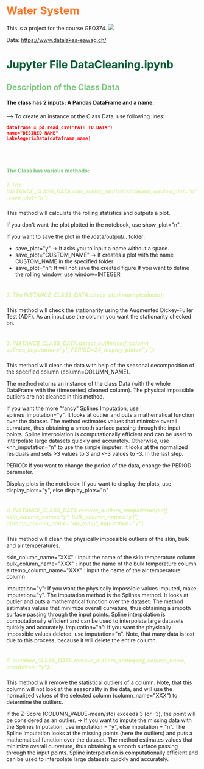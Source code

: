 # <span style=color:#FA7528> Water System <span>

This is a project for the course GEO374.
<img src=”![BILD](data/output_png/rolling_mean_title.png)”><br>

Data: https://www.datalakes-eawag.ch/


# <span style=color:#005a32> Jupyter File DataCleaning.ipynb</span>
## <span style=color:#7fc97f>Description of the Class Data</span>
#### The class has 2 inputs: A Pandas DataFrame and a name:

--> To create an instance ot the Class Data, use following lines:
```json
dataframe = pd.read_csv("PATH TO DATA")
name="DESIRED NAME"
LakeAegeri=Data(dataframe,name)
```
<br>
<br>

#### <span style=color:#7fc97f>The Class has various methods:</span> <br>
#####  <span style=color:#d9f0a3>1. The INSTANCE_CLASS_DATA.calc_rolling_statistics(column,window,plot="n",save_plot="n")</span>
This method will calculate the rolling statistics and outputs a plot.

If you don't want the plot plotted in the notebook, use show_plot="n".

If you want to save the plot in the /data/output/.. folder:
- save_plot="y" -> It asks you to input a name without a space.
- save_plot="CUSTOM_NAME" -> It creates a plot with the name CUSTOM_NAME in the specified folder
- save_plot="n": It will not save the created figure
  If you want to define the rolling window, use window=INTEGER
  <br>
  <br>

##### <span style=color:#d9f0a3>2. The INSTANCE_CLASS_DATA.check_stationarity(column):</span>
This method will check the stationarity using the Augmented Dickey-Fuller Test (ADF). As an input use the column you want the stationarity checked on.
<br>
<br>

##### <span style=color:#d9f0a3>3. INSTANCE_CLASS_DATA.detect_outlier(self, column, splines_imputation="y", PERIOD=24, display_plots="y"):</span>

This method will clean the data with help of the seasonal decomposition of the specified column (column=COLUMN_NAME).

The method returns an instance of the class Data (with the whole DataFrame with the (timeseries) cleaned column). The physical impossible outliers are not cleaned in this method.

If you want the more "fancy" Splines Imputation, use splines_imputation="y". It looks at outlier and puts a mathematical function over the dataset. The method estimates values that minimize overall curvature, thus obtaining a smooth surface passing through the input points. Spline interpolation is computationally efficient and can be used to interpolate large datasets quickly and accurately. Otherwise, use knn_imputation="n" to use the simple imputer: It looks at the normalized residuals and sets >3 values to 3 and <-3 values to -3. In the last step.

PERIOD: If you want to change the period of the data, change the PERIOD parameter.

Display plots in the notebook: If you want to display the plots, use display_plots="y", else display_plots="n"
<br>
<br>

##### <span style=color:#d9f0a3>4. INSTANCE_CLASS_DATA.remove_outliers_temperature(self, skin_column_name="y", bulk_column_name="y1", airtemp_column_name="air_temp", imputation="y"):</span>

This method will clean the physically impossible outliers of the skin, bulk and air temperatures.

skin_column_name="XXX" : input the name of the skin temperature column
bulk_column_name="XXX" : input the name of the bulk temperature column
airtemp_column_name="XXX" : input the name of the air temperature column

imputation="y": If you want the physically impossible values imputed, make imputation="y". The imputation method is the Splines method. It looks at outlier and puts a mathematical function over the dataset. The method estimates values that minimize overall curvature, thus obtaining a smooth surface passing through the input points. Spline interpolation is computationally efficient and can be used to interpolate large datasets quickly and accurately.
imputation="n": If you want the physically impossible values deleted, use imputation="n". Note, that many data is lost due to this process, because it will delete the entire column.
<br>
<br>

##### <span style=color:#d9f0a3>5. Instance_CLASS_DATA.remove_outliers_static(self, column_name, imputation="y"):</span>

This method will remove the statistical outliers of a column. Note, that this column will not look at the seasonality in the data, and will use the normalized values of the selected column (column_name="XXX") to determine the outliers.

If the Z-Score (COLUMN_VALUE-mean/std) exceeds 3 (or -3), the point will be considered as an outlier.
-> If you want to impute the missing data with the Splines Imputation, use imputation = "y", else imputation = "n". The Spline Imputation looks at the missing points (here the outliers) and puts a mathematical function over the dataset. The method estimates values that minimize overall curvature, thus obtaining a smooth surface passing through the input points. Spline interpolation is computationally efficient and can be used to interpolate large datasets quickly and accurately.



